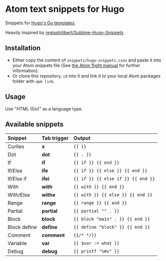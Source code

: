 # Atom text snippets for Hugo

Snippets for [Hugo's Go templates](https://gohugo.io/templates/introduction/).

Heavily inspired by [regisphilibert/Sublime-Hugo-Snippets](https://github.com/regisphilibert/Sublime-Hugo-Snippets)

## Installation

* Either copy the content of `snippets/hugo-snippets.cson` and paste it into your Atom snippets file (See [the Atom flight manual](https://flight-manual.atom.io/using-atom/sections/snippets/#creating-your-own-snippets) for further information).
* Or clone this repository, `cd` into it and link it to your local Atom packages folder with `apm link`.

## Usage

Use "HTML (Go)" as a language type.

## Available snippets

| Snippet      | Tab trigger | Output                             |
| :----------- | :---------- | :--------------------------------- |
| Curlies      | **x**       | `{{ }}`                            |
| Dot          | **dot**     | `{{ . }}`                          |
| If           | **if**      | `{{ if }} {{ end }}`               |
| If/Else      | **ife**     | `{{ if }} {{ else }} {{ end }}`    |
| If/Else if   | **ifei**    | `{{ if }} {{ else if }} {{ end }}` |
| With         | **with**    | `{{ with }} {{ end }}`             |
| With/Else    | **withe**   | `{{ with }} {{ else }} {{ end }}`  |
| Range        | **range**   | `{{ range }} {{ end }}`            |
| Partial      | **partial** | `{{ partial "" . }}`               |
| Block        | **block**   | `{{ block "main" . }} {{ end }}`   |
| Block define | **define**  | `{{ define "block" }} {{ end }}`   |
| Comment      | **comment** | `{{/* */}}`                        |
| Variable     | **var**     | `{{ $var := what }}`               |
| Debug        | **debug**   | `{{ printf "%#v" }}`               |

